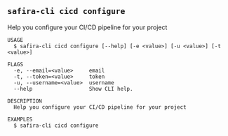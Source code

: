 <!-- order:11 -->
<!-- PLEASE! Don't edit this file, auto generated! -->

## `safira-cli cicd configure`

Help you configure your CI/CD pipeline for your project

```
USAGE
  $ safira-cli cicd configure [--help] [-e <value>] [-u <value>] [-t <value>]

FLAGS
  -e, --email=<value>     email
  -t, --token=<value>     token
  -u, --username=<value>  username
  --help                  Show CLI help.

DESCRIPTION
  Help you configure your CI/CD pipeline for your project

EXAMPLES
  $ safira-cli cicd configure
```
